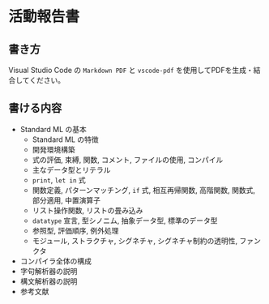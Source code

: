 # 活動報告書

## 書き方

Visual Studio Code の ``Markdown PDF`` と ``vscode-pdf`` を使用してPDFを生成・結合してください。

## 書ける内容

- Standard ML の基本
  - Standard ML の特徴
  - 開発環境構築
  - 式の評価, 束縛, 関数, コメント, ファイルの使用, コンパイル
  - 主なデータ型とリテラル
  - ``print``, ``let in`` 式
  - 関数定義, パターンマッチング, ``if`` 式, 相互再帰関数, 高階関数, 関数式, 部分適用, 中置演算子
  - リスト操作関数, リストの畳み込み
  - ``datatype`` 宣言, 型シノニム, 抽象データ型, 標準のデータ型
  - 参照型, 評価順序, 例外処理
  - モジュール, ストラクチャ, シグネチャ, シグネチャ制約の透明性, ファンクタ
- コンパイラ全体の構成
- 字句解析器の説明
- 構文解析器の説明
- 参考文献
